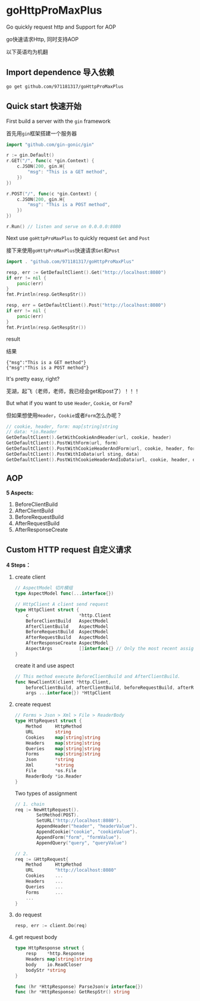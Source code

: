 # goHttpProMaxPlus

Go quickly request http and Support for AOP

go快速请求Http, 同时支持AOP

以下英语均为机翻

## Import dependence 导入依赖

```shell [bash]
go get github.com/971181317/goHttpProMaxPlus
```

## Quick start 快速开始

First build a server with the `gin` framework

首先用`gin`框架搭建一个服务器

```go [go]
import "github.com/gin-gonic/gin"

r := gin.Default()
r.GET("/", func(c *gin.Context) {
    c.JSON(200, gin.H{
        "msg": "This is a GET method",
    })
})

r.POST("/", func(c *gin.Context) {
    c.JSON(200, gin.H{
        "msg": "This is a POST method",
    })
})

r.Run() // listen and serve on 0.0.0.0:8080
```

Next use `goHttpProMaxPlus` to quickly request `Get` and `Post`

接下来使用`goHttpProMaxPlus`快速请求`Get`和`Post`

```go [go]
import . "github.com/971181317/goHttpProMaxPlus"

resp, err := GetDefaultClient().Get("http://localhost:8080")
if err != nil {
    panic(err)
}
fmt.Println(resp.GetRespStr())

resp, err = GetDefaultClient().Post("http://localhost:8080")
if err != nil {
    panic(err)
}
fmt.Println(resp.GetRespStr())
```

result

结果

```text
{"msg":"This is a GET method"}
{"msg":"This is a POST method"}
```

It's pretty easy, right?

芜湖，起飞（老师，老师，我已经会get和post了）！！！

But what if you want to use `Header`, `Cookie`, or `Form`?

但如果想使用`Header`，`Cookie`或者`Form`怎么办呢？

```go [go]
// cookie, header, form: map[string]string
// data: *io.Reader
GetDefaultClient().GetWithCookieAndHeader(url, cookie, header)
GetDefaultClient().PostWithForm(url, form)
GetDefaultClient().PostWithCookieHeaderAndForm(url, cookie, header, form)
GetDefaultClient().PostWithIoData(url sting, data)
GetDefaultClient().PostWithCookieHeaderAndIoData(url, cookie, header, data)
```

## AOP

**5 Aspects:**

1. BeforeClientBuild
2. AfterClientBuild
3. BeforeRequestBuild
4. AfterRequestBuild
5. AfterResponseCreate

## Custom HTTP request 自定义请求

**4 Steps：**

1. create client

    ```go [go]
    // AspectModel 切片模组
    type AspectModel func(...interface{})
    
    // HttpClient A client send request
    type HttpClient struct {
        c                   *http.Client
        BeforeClientBuild   AspectModel
        AfterClientBuild    AspectModel
        BeforeRequestBuild  AspectModel
        AfterRequestBuild   AspectModel
        AfterResponseCreate AspectModel
        AspectArgs          []interface{} // Only the most recent assignment will be kept
    }
    ```

   create it and use aspect

    ```go [go]
    // This method execute BeforeClientBuild and AfterClientBuild.
    func NewClientX(client *http.Client,
        beforeClientBuild, afterClientBuild, beforeRequestBuild, afterRequestBuild, afterResponseCreate AspectModel,
        args ...interface{}) *HttpClient
    ```

2. create request

    ```go [go]
    // Forms > Json > Xml > File > ReaderBody
    type HttpRequest struct {
        Method     HttpMethod
        URL        string
        Cookies    map[string]string
        Headers    map[string]string
        Queries    map[string]string
        Forms      map[string]string
        Json       *string
        Xml        *string
        File       *os.File
        ReaderBody *io.Reader
    }
    ```

   Two types of assignment

    ```go [go]
    // 1. chain
    req := NewHttpRequest().
            SetMethod(POST).
            SetURL("http://localhost:8080").
            AppendHeader("header", "headerValue").
            AppendCookie("cookie", "cookieValue").
            AppendForm("form", "formValue").
            AppendQuery("query", "queryValue")
    
    // 2.
    req := &HttpRequest{
        Method     HttpMethod
        URL        "http://localhost:8080"
        Cookies    ...
        Headers    ...
        Queries    ...
        Forms      ...
        ...
    }
    ```
3. do request
    ```go [go]
    resp, err := client.Do(req)
    ```
4. get request body
    ```go [go]
    type HttpResponse struct {
        resp    *http.Response
        Headers map[string]string
        body    io.ReadCloser
        bodyStr *string
    }
    
    func (hr *HttpResponse) ParseJson(v interface{})
    func (hr *HttpResponse) GetRespStr() string
    ```

